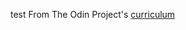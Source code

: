 test
From The Odin Project's [curriculum](http://www.theodinproject.com/courses/web-development-101/lessons/html-css)